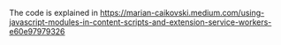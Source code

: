 The code is explained in https://marian-caikovski.medium.com/using-javascript-modules-in-content-scripts-and-extension-service-workers-e60e97979326
